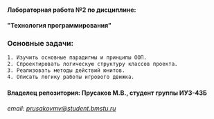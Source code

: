 #### Лабораторная работа №2 по дисциплине:
#### "Технология программирования"
### **Основные задачи:**
```sh
1. Изучить основные парадигмы и принципы ООП.
2. Спроектировать логическую структуру классов проекта.
3. Реализовать методы действий юнитов.
4. Описать логику работы игрового движка.
```

#### Владелец репозитория: Прусаков М.В., студент группы ИУ3-43Б
###### email: prusakovmv@student.bmstu.ru
